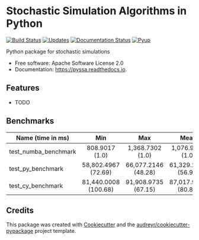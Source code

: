 # Stochastic Simulation Algorithms in Python

[![Build Status](https://travis-ci.com/dileep-kishore/pyssa.svg?token=qCMKydrUTvcJ87J6czex&branch=master)](https://travis-ci.com/dileep-kishore/pyssa)
[![Updates](https://pyup.io/repos/github/dileep-kishore/pyssa/shield.svg)](https://pyup.io/repos/github/dileep-kishore/pyssa/)
[![Documentation Status](https://readthedocs.org/projects/pyssa/badge/?version=latest)](https://pyssa.readthedocs.io/en/latest/?badge=latest)
[![Pyup](https://img.shields.io/pypi/v/pyssa.svg)](https://pypi.python.org/pypi/pyssa)

Python package for stochastic simulations

  - Free software: Apache Software License 2.0
  - Documentation: <https://pyssa.readthedocs.io>.

## Features

  - TODO

## Benchmarks

Name (time in ms) | Min | Max | Mean | StdDev | Median | IQR | Outliers | OPS | Rounds | Iterations |
| --- |:---:| :---:|:---:| :---:|:---:| :---:|:---:| :---:|:---:| :---:|
test_numba_benchmark | 808.9017 (1.0) | 1,368.7302 (1.0) | 1,076.9804 (1.0) |  257.1231 (1.0) |   974.5632 (1.0) |  464.9337 (1.0) |     2;0 | 0.9285 (1.0) |     5 |     1 |
test_py_benchmark |  58,802.4967 (72.69)  |  66,077.2146 (48.28)  |  61,329.2465 (56.95)  | 3,082.1780 (11.99) |  60,296.3280 (61.87)  |  4,684.1645 (10.07) |   1;0 | 0.0163 (0.02) |    5 |     1 |
test_cy_benchmark |  81,440.0008 (100.68) |  91,908.9735 (67.15) |   87,017.9328 (80.80)  |  4,005.0693 (15.58)  |  87,394.4361 (89.68)  |  5,788.0300 (12.45) |   2;0 | 0.0115 (0.01) |    5 |     1 |

## Credits

This package was created with [Cookiecutter](https://github.com/audreyr/cookiecutter) and the [audreyr/cookiecutter-pypackage](https://github.com/audreyr/cookiecutter-pypackage) project template.
